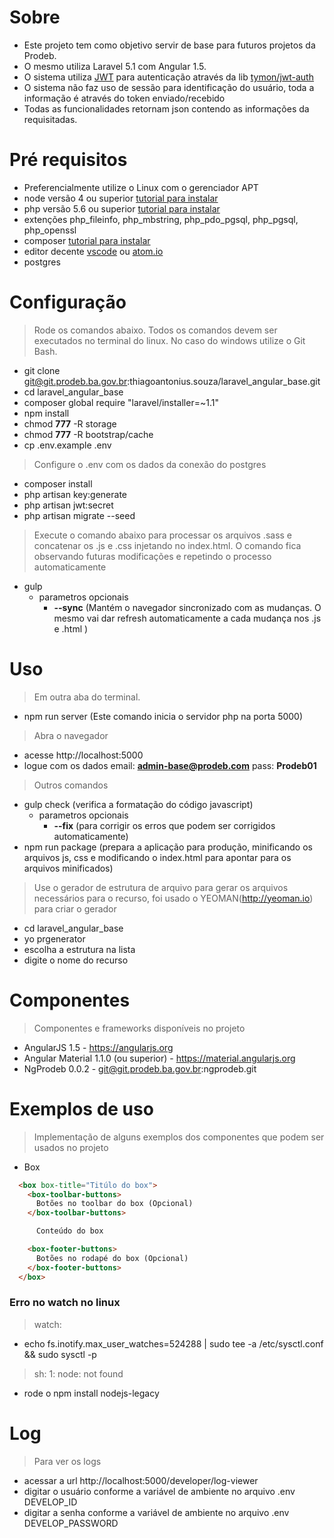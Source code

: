 # Sobre

- Este projeto tem como objetivo servir de base para futuros projetos da Prodeb.
- O mesmo utiliza Laravel 5.1 com Angular 1.5.
- O sistema utiliza [JWT](http://jwt.io) para autenticação através da lib [tymon/jwt-auth](https://github.com/tymondesigns/jwt-auth)
- O sistema não faz uso de sessão para identificação do usuário, toda a informação é através do token enviado/recebido
- Todas as funcionalidades retornam json contendo as informações da requisitadas.

# Pré requisitos

- Preferencialmente utilize o Linux com o gerenciador APT
- node versão 4 ou superior [tutorial para instalar](https://nodejs.org/en/download/package-manager/)
- php versão 5.6 ou superior [tutorial para instalar](http://tecadmin.net/install-php5-on-ubuntu/)
- extenções php_fileinfo, php_mbstring, php_pdo_pgsql, php_pgsql, php_openssl
- composer [tutorial para instalar](https://getcomposer.org/doc/00-intro.md#globally)
- editor decente [vscode](https://code.visualstudio.com/) ou [atom.io](https://atom.io/)
- postgres

# Configuração

> Rode os comandos abaixo.
> Todos os comandos devem ser executados no terminal do linux. No caso do windows utilize o Git Bash.

- git clone git@git.prodeb.ba.gov.br:thiagoantonius.souza/laravel_angular_base.git
- cd laravel_angular_base
- composer global require "laravel/installer=~1.1"
- npm install
- chmod **777** -R storage
- chmod **777** -R bootstrap/cache
- cp .env.example .env

> Configure o .env com os dados da conexão do postgres

- composer install
- php artisan key:generate
- php artisan jwt:secret
- php artisan migrate --seed

> Execute o comando abaixo para processar os arquivos .sass e concatenar os .js e .css injetando no index.html.
> O comando fica observando futuras modificações e repetindo o processo automaticamente 

- gulp
  - parametros opcionais 
    - **--sync** (Mantém o navegador sincronizado com as mudanças. O mesmo vai dar refresh automaticamente a cada mudança nos .js e .html )

# Uso

> Em outra aba do terminal.

- npm run server (Este comando inicia o servidor php na porta 5000)

> Abra o navegador

- acesse http://localhost:5000
- logue com os dados email: **admin-base@prodeb.com** pass: **Prodeb01**

> Outros comandos

- gulp check (verifica a formatação do código javascript) 
  - parametros opcionais 
    - **--fix** (para corrigir os erros que podem ser corrigidos automaticamente)
- npm run package (prepara a aplicação para produção, minificando os arquivos js, css e modificando o index.html para apontar para os arquivos minificados)

> Use o gerador de estrutura de arquivo para gerar os arquivos necessários para o recurso,
> foi usado o YEOMAN(http://yeoman.io) para criar o gerador

- cd laravel_angular_base
- yo prgenerator
- escolha a estrutura na lista
- digite o nome do recurso

# Componentes

> Componentes e frameworks disponíveis no projeto

- AngularJS 1.5 - https://angularjs.org
- Angular Material 1.1.0 (ou superior) - https://material.angularjs.org
- NgProdeb 0.0.2 - git@git.prodeb.ba.gov.br:ngprodeb.git

# Exemplos de uso

> Implementação de alguns exemplos dos componentes que podem ser usados no projeto

- Box
```html
  <box box-title="Titúlo do box">
    <box-toolbar-buttons>
      Botões no toolbar do box (Opcional)
    </box-toolbar-buttons>

      Conteúdo do box

    <box-footer-buttons>
      Botões no rodapé do box (Opcional)
    </box-footer-buttons>
  </box>
```

### Erro no watch no linux

> watch:
- echo fs.inotify.max_user_watches=524288 | sudo tee -a /etc/sysctl.conf && sudo sysctl -p
> sh: 1: node: not found
- rode o npm install nodejs-legacy

# Log

> Para ver os logs

- acessar a url http://localhost:5000/developer/log-viewer
- digitar o usuário conforme a variável de ambiente no arquivo .env DEVELOP_ID
- digitar a senha conforme a variável de ambiente no arquivo .env DEVELOP_PASSWORD


